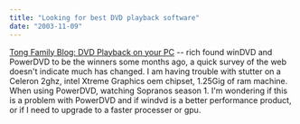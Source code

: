 ```yaml
---
title: "Looking for best DVD playback software"
date: "2003-11-09"
---
```


[Tong Family Blog: DVD Playback on your PC](http://www.tongfamily.com//000100.html "Tong Family Blog: DVD Playback on your PC") -- rich found winDVD and PowerDVD to be the winners some months ago, a quick survey of the web doesn't indicate much has changed. I am having trouble with stutter on a Celeron 2ghz, intel Xtreme Graphics oem chipset, 1.25Gig of ram machine. When using PowerDVD, watching Sopranos season 1. I'm wondering if this is a problem with PowerDVD and if windvd is a better performance product, or if I need to upgrade to a faster processer or gpu.
